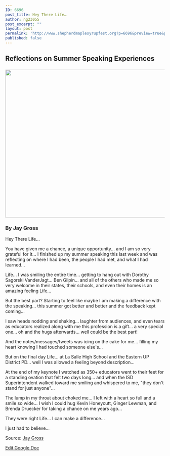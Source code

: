 ```yaml
---
ID: 6696
post_title: Hey There Life…
author: ng23055
post_excerpt: ""
layout: post
permalink: 'http://www.shepherdmaplesyrupfest.org?p=6696&preview=true&preview_id=6696'
published: false
---
```

<h2>Reflections on Summer Speaking Experiences</h2>
<h3><img src="http://www.shepherdmaplesyrupfest.org/wp-content/uploads/2017/09/null-1.png" width="624" height="468" alt="" title=""></h3>
<h3>By Jay Gross</h3>
<p>Hey There Life…</p>
<p>You have given me a chance, a unique opportunity... and I am so very grateful for it...
I finished up my summer speaking this last week and was reflecting on where I had been, the people I had met, and what I had learned…</p>
<p>Life... I was smiling the entire time... getting to hang out with Dorothy Sagorski VanderJagt... Ben Gilpin... and all of the others who made me so very welcome in their states, their schools, and even their homes is an amazing feeling Life…</p>
<p>But the best part? Starting to feel like maybe I am making a difference with the speaking... this summer got better and better and the feedback kept coming…</p>
<p>I saw heads nodding and shaking... laughter from audiences, and even tears as educators realized along with me this profession is a gift... a very special one... oh and the hugs afterwards... well could be the best part!</p>
<p>And the notes/messages/tweets was icing on the cake for me... filling my heart knowing I had touched someone else's…</p>
<p>But on the final day Life... at La Salle High School and the Eastern UP District PD... well I was allowed a feeling beyond description…</p>
<p>At the end of my keynote I watched as 350+ educators went to their feet for a standing ovation that felt two days long... and when the ISD Superintendent walked toward me smiling and whispered to me, "they don't stand for just anyone"...</p>
<p>The lump in my throat about choked me... I left with a heart so full and a smile so wide...
I wish I could hug Kevin Honeycutt, Ginger Lewman, and Brenda Druecker for taking a chance on me years ago…</p>
<p>They were right Life... I can make a difference…</p>
<p>I just had to believe…</p>
<p>Source: <a href="https://www.facebook.com/jgross811/posts/10155362472388445">Jay Gross</p>
<p></p>
<p><a href="https://docs.google.com/document/d/1sPUkgYtGQlvDROmkw18qWxBCAv2sSUHi2JBkYvx4DnI/edit?usp=sharing">Edit Google Doc</a></p>